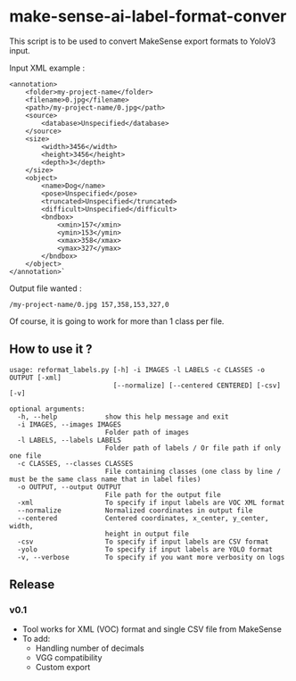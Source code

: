 # make-sense-ai-label-format-conver

This script is to be used to convert MakeSense export formats to YoloV3 input.

Input XML example :

    <annotation>
		<folder>my-project-name</folder>
		<filename>0.jpg</filename>
		<path>/my-project-name/0.jpg</path>
		<source>
			<database>Unspecified</database>
		</source>
		<size>
			<width>3456</width>
			<height>3456</height>
			<depth>3</depth>
		</size>
		<object>
			<name>Dog</name>
			<pose>Unspecified</pose>
			<truncated>Unspecified</truncated>
			<difficult>Unspecified</difficult>
			<bndbox>
				<xmin>157</xmin>
				<ymin>153</ymin>
				<xmax>358</xmax>
				<ymax>327</ymax>
			</bndbox>
		</object>
    </annotation>`

Output file wanted :

    /my-project-name/0.jpg 157,358,153,327,0

Of course, it is going to work for more than 1 class per file.

## How to use it ?

    usage: reformat_labels.py [-h] -i IMAGES -l LABELS -c CLASSES -o OUTPUT [-xml]
                              [--normalize] [--centered CENTERED] [-csv] [-v]
    
    optional arguments:
      -h, --help            show this help message and exit
      -i IMAGES, --images IMAGES
                            Folder path of images
      -l LABELS, --labels LABELS
                            Folder path of labels / Or file path if only one file
      -c CLASSES, --classes CLASSES
                            File containing classes (one class by line / must be the same class name that in label files)
      -o OUTPUT, --output OUTPUT
                            File path for the output file
      -xml                  To specify if input labels are VOC XML format
      --normalize           Normalized coordinates in output file
      --centered            Centered coordinates, x_center, y_center, width,
                            height in output file
      -csv                  To specify if input labels are CSV format
      -yolo                 To specify if input labels are YOLO format
      -v, --verbose         To specify if you want more verbosity on logs

## Release
### v0.1
- Tool works for XML (VOC) format and single CSV file from MakeSense
- To add:
    - Handling number of decimals
    - VGG compatibility
    - Custom export